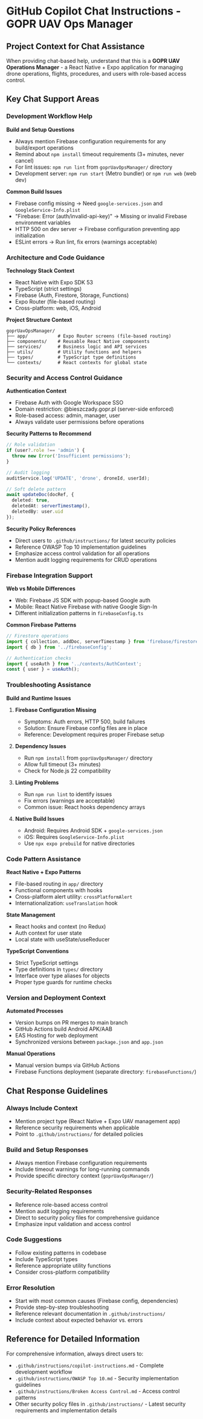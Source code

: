 # GitHub Copilot Chat Instructions - GOPR UAV Ops Manager

## Project Context for Chat Assistance

When providing chat-based help, understand that this is a **GOPR UAV Operations Manager** - a React Native + Expo application for managing drone operations, flights, procedures, and users with role-based access control.

## Key Chat Support Areas

### Development Workflow Help

**Build and Setup Questions**
- Always mention Firebase configuration requirements for any build/export operations
- Remind about `npm install` timeout requirements (3+ minutes, never cancel)
- For lint issues: `npm run lint` from `goprUavOpsManager/` directory
- Development server: `npm run start` (Metro bundler) or `npm run web` (web dev)

**Common Build Issues**
- Firebase config missing → Need `google-services.json` and `GoogleService-Info.plist`
- "Firebase: Error (auth/invalid-api-key)" → Missing or invalid Firebase environment variables
- HTTP 500 on dev server → Firebase configuration preventing app initialization
- ESLint errors → Run lint, fix errors (warnings acceptable)

### Architecture and Code Guidance

**Technology Stack Context**
- React Native with Expo SDK 53
- TypeScript (strict settings)
- Firebase (Auth, Firestore, Storage, Functions)
- Expo Router (file-based routing)
- Cross-platform: web, iOS, Android

**Project Structure Context**
```
goprUavOpsManager/
├── app/           # Expo Router screens (file-based routing)
├── components/    # Reusable React Native components
├── services/      # Business logic and API services
├── utils/         # Utility functions and helpers
├── types/         # TypeScript type definitions
└── contexts/      # React contexts for global state
```

### Security and Access Control Guidance

**Authentication Context**
- Firebase Auth with Google Workspace SSO
- Domain restriction: @bieszczady.gopr.pl (server-side enforced)
- Role-based access: admin, manager, user
- Always validate user permissions before operations

**Security Patterns to Recommend**
```typescript
// Role validation
if (user?.role !== 'admin') {
  throw new Error('Insufficient permissions');
}

// Audit logging
auditService.log('UPDATE', 'drone', droneId, userId);

// Soft delete pattern
await updateDoc(docRef, { 
  deleted: true, 
  deletedAt: serverTimestamp(),
  deletedBy: user.uid 
});
```

**Security Policy References**
- Direct users to `.github/instructions/` for latest security policies
- Reference OWASP Top 10 implementation guidelines
- Emphasize access control validation for all operations
- Mention audit logging requirements for CRUD operations

### Firebase Integration Support

**Web vs Mobile Differences**
- Web: Firebase JS SDK with popup-based Google auth
- Mobile: React Native Firebase with native Google Sign-In
- Different initialization patterns in `firebaseConfig.ts`

**Common Firebase Patterns**
```typescript
// Firestore operations
import { collection, addDoc, serverTimestamp } from 'firebase/firestore';
import { db } from '../firebaseConfig';

// Authentication checks
import { useAuth } from '../contexts/AuthContext';
const { user } = useAuth();
```

### Troubleshooting Assistance

**Build and Runtime Issues**
1. **Firebase Configuration Missing**
   - Symptoms: Auth errors, HTTP 500, build failures
   - Solution: Ensure Firebase config files are in place
   - Reference: Development requires proper Firebase setup

2. **Dependency Issues**
   - Run `npm install` from `goprUavOpsManager/` directory
   - Allow full timeout (3+ minutes)
   - Check for Node.js 22 compatibility

3. **Linting Problems**
   - Run `npm run lint` to identify issues
   - Fix errors (warnings are acceptable)
   - Common issue: React hooks dependency arrays

4. **Native Build Issues**
   - Android: Requires Android SDK + `google-services.json`
   - iOS: Requires `GoogleService-Info.plist`
   - Use `npx expo prebuild` for native directories

### Code Pattern Assistance

**React Native + Expo Patterns**
- File-based routing in `app/` directory
- Functional components with hooks
- Cross-platform alert utility: `crossPlatformAlert`
- Internationalization: `useTranslation` hook

**State Management**
- React hooks and context (no Redux)
- Auth context for user state
- Local state with useState/useReducer

**TypeScript Conventions**
- Strict TypeScript settings
- Type definitions in `types/` directory
- Interface over type aliases for objects
- Proper type guards for runtime checks

### Version and Deployment Context

**Automated Processes**
- Version bumps on PR merges to main branch
- GitHub Actions build Android APK/AAB
- EAS Hosting for web deployment
- Synchronized versions between `package.json` and `app.json`

**Manual Operations**
- Manual version bumps via GitHub Actions
- Firebase Functions deployment (separate directory: `firebaseFunctions/`)

## Chat Response Guidelines

### Always Include Context
- Mention project type (React Native + Expo UAV management app)
- Reference security requirements when applicable
- Point to `.github/instructions/` for detailed policies

### Build and Setup Responses
- Always mention Firebase configuration requirements
- Include timeout warnings for long-running commands
- Provide specific directory context (`goprUavOpsManager/`)

### Security-Related Responses
- Reference role-based access control
- Mention audit logging requirements
- Direct to security policy files for comprehensive guidance
- Emphasize input validation and access control

### Code Suggestions
- Follow existing patterns in codebase
- Include TypeScript types
- Reference appropriate utility functions
- Consider cross-platform compatibility

### Error Resolution
- Start with most common causes (Firebase config, dependencies)
- Provide step-by-step troubleshooting
- Reference relevant documentation in `.github/instructions/`
- Include context about expected behavior vs. errors

## Reference for Detailed Information

For comprehensive information, always direct users to:
- `.github/instructions/copilot-instructions.md` - Complete development workflow
- `.github/instructions/OWASP Top 10.md` - Security implementation guidelines  
- `.github/instructions/Broken Access Control.md` - Access control patterns
- Other security policy files in `.github/instructions/` - Latest security requirements and implementation details